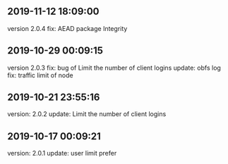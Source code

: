 ## 2019-11-12 18:09:00
version 2.0.4
fix: AEAD package Integrity

## 2019-10-29 00:09:15
version 2.0.3
fix: bug of Limit the number of client logins
update: obfs log
fix: traffic limit of node

## 2019-10-21 23:55:16
version: 2.0.2
update: Limit the number of client logins

## 2019-10-17 00:09:21
version: 2.0.1
update: user limit prefer